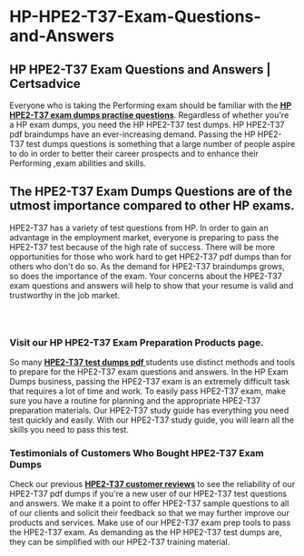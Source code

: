 # HP-HPE2-T37-Exam-Questions-and-Answers
<h2><strong>HP HPE2-T37 Exam Questions and Answers | Certsadvice</strong></h2> <p>Everyone who is taking the Performing exam should be familiar with the <a href="http://www.certsadvice.com/hp/hpe2-t37-practice-questions"><strong>HP HPE2-T37 exam dumps practise questions</strong></a>. Regardless of whether you&#39;re a HP exam dumps, you need the HP HPE2-T37 test dumps. HP HPE2-T37 pdf braindumps have an ever-increasing demand. Passing the HP HPE2-T37 test dumps questions is something that a large number of people aspire to do in order to better their career prospects and to enhance their Performing ,exam abilities and skills.</p> <h2><strong>The HPE2-T37 Exam Dumps Questions are of the utmost importance compared to other HP exams.</strong></h2> <p>HPE2-T37 has a variety of test questions from HP. In order to gain an advantage in the employment market, everyone is preparing to pass the HPE2-T37 test because of the high rate of success. There will be more opportunities for those who work hard to get HPE2-T37 pdf dumps than for others who don&#39;t do so. As the demand for HPE2-T37 braindumps grows, so does the importance of the exam. Your concerns about the HPE2-T37 exam questions and answers will help to show that your resume is valid and trustworthy in the job market.</p> <p><a href="http://www.certsadvice.com/hp/hpe2-t37-practice-questions" style="display: block; padding: 1em 0; text-align: center; "><img alt="" src="https://1.bp.blogspot.com/-RUOr8Wn-CRk/YUYAxC8kcHI/AAAAAAAAAnw/F7BbdI3tw8QDj5z8iX0vQAioQzKiUxduwCLcBGAsYHQ/s0/unnamed.jpg" /></a></p> <h3><strong>Visit our HP HPE2-T37 Exam Preparation Products page.</strong></h3> <p>So many <a href="http://www.certsadvice.com/hp/hpe2-t37-practice-questions"><strong>HPE2-T37 test dumps pdf </strong></a>students use distinct methods and tools to prepare for the HPE2-T37 exam questions and answers. In the HP Exam Dumps business, passing the HPE2-T37 exam is an extremely difficult task that requires a lot of time and work. To easily pass HPE2-T37 exam, make sure you have a routine for planning and the appropriate HPE2-T37 preparation materials. Our HPE2-T37 study guide has everything you need test quickly and easily. With our HPE2-T37 study guide, you will learn all the skills you need to pass this test.</p> <h3><strong>Testimonials of Customers Who Bought HPE2-T37 Exam Dumps</strong></h3> <p>Check our previous <a href="http://www.certsadvice.com/hp/hpe2-t37-practice-questions"><strong>HPE2-T37 customer reviews</strong></a> to see the reliability of our HPE2-T37 pdf dumps if you&#39;re a new user of our HPE2-T37 test questions and answers. We make it a point to offer HPE2-T37 sample questions to all of our clients and solicit their feedback so that we may further improve our products and services. Make use of our HPE2-T37 exam prep tools to pass the HPE2-T37 exam. As demanding as the HP HPE2-T37 test dumps are, they can be simplified with our HPE2-T37 training material.</p>
